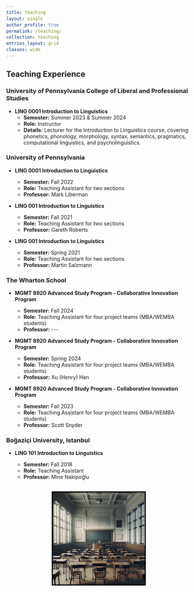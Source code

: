 ```yaml
---
title: Teaching
layout: single
author_profile: true
permalink: /teaching/
collection: teaching
entries_layout: grid
classes: wide
---
```


## Teaching Experience

### University of Pennsylvania College of Liberal and Professional Studies

- **LING 0001 Introduction to Linguistics**
  - **Semester:** Summer 2023 & Summer 2024
  - **Role:** Instructor
  - **Details:** Lecturer for the Introduction to Linguistics course, covering phonetics, phonology, morphology, syntax, semantics, pragmatics, computational linguistics, and psycholinguistics.

### University of Pennsylvania

- **LING 0001 Introduction to Linguistics**
  - **Semester:** Fall 2022
  - **Role:** Teaching Assistant for two sections
  - **Professor:** Mark Liberman

- **LING 001 Introduction to Linguistics**
  - **Semester:** Fall 2021
  - **Role:** Teaching Assistant for two sections
  - **Professor:** Gareth Roberts

- **LING 001 Introduction to Linguistics**
  - **Semester:** Spring 2021
  - **Role:** Teaching Assistant for two sections
  - **Professor:** Martin Salzmann

### The Wharton School

- **MGMT 8920 Advanced Study Program - Collaborative Innovation Program**
  - **Semester:** Fall 2024
  - **Role:** Teaching Assistant for four project teams (MBA/WEMBA students)
  - **Professor:** ---

- **MGMT 8920 Advanced Study Program - Collaborative Innovation Program**
  - **Semester:** Spring 2024
  - **Role:** Teaching Assistant for four project teams (MBA/WEMBA students)
  - **Professor:** Xu (Henry) Han

- **MGMT 8920 Advanced Study Program - Collaborative Innovation Program**
  - **Semester:** Fall 2023
  - **Role:** Teaching Assistant for four project teams (MBA/WEMBA students)
  - **Professor:** Scott Snyder

### Boğaziçi University, Istanbul

- **LING 101 Introduction to Linguistics**
  - **Semester:** Fall 2018
  - **Role:** Teaching Assistant
  - **Professor:** Mine Nakipoğlu

  <br/>

<div style="text-align:center;">
    <img src="/assets/images/picture8.jpg" alt="my teaching experience" style="width:250px;height:250px; border:3px solid black">
</div>

